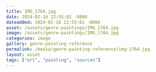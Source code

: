```yaml
---
title: IMG_1764.jpg
date: 2024-02-16 22:55:02 -0800
dateadded: 2024-02-16 22:55:02 -0800
asset: /assets/genre-paintings/IMG_1764.jpg
image: /assets/genre-paintings/IMG_1764.jpg
categories: image
gallery: genre-painting-reference
permalink: /media/genre-painting-reference/img-1764-jpg
layout: asset
tags: ["art", "painting", "sources"]
--- 
```

